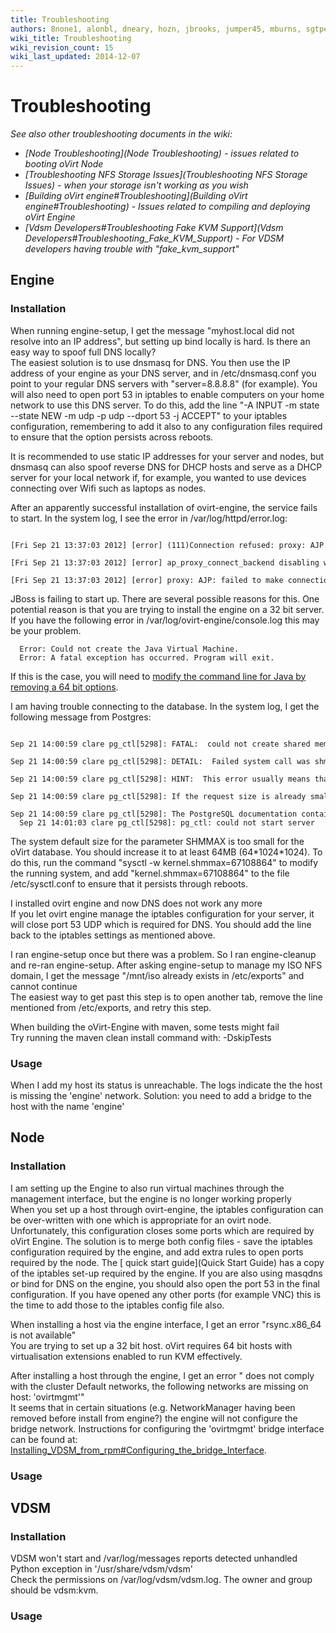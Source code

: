 ```yaml
---
title: Troubleshooting
authors: 8none1, alonbl, dneary, hozn, jbrooks, jumper45, mburns, sgtpepper, tscofield
wiki_title: Troubleshooting
wiki_revision_count: 15
wiki_last_updated: 2014-12-07
---
```


# Troubleshooting

*See also other troubleshooting documents in the wiki:*

*   *[Node Troubleshooting](Node Troubleshooting) - issues related to booting oVirt Node*
*   *[Troubleshooting NFS Storage Issues](Troubleshooting NFS Storage Issues) - when your storage isn't working as you wish*
*   *[Building oVirt engine#Troubleshooting](Building oVirt engine#Troubleshooting) - Issues related to compiling and deploying oVirt Engine*
*   *[Vdsm Developers#Troubleshooting Fake KVM Support](Vdsm Developers#Troubleshooting_Fake_KVM_Support) - For VDSM developers having trouble with "fake_kvm_support"*

## Engine

### Installation

When running engine-setup, I get the message "myhost.local did not resolve into an IP address", but setting up bind locally is hard. Is there an easy way to spoof full DNS locally?  
The easiest solution is to use dnsmasq for DNS. You then use the IP address of your engine as your DNS server, and in /etc/dnsmasq.conf you point to your regular DNS servers with "server=8.8.8.8" (for example). You will also need to open port 53 in iptables to enable computers on your home network to use this DNS server. To do this, add the line "-A INPUT -m state --state NEW -m udp -p udp --dport 53 -j ACCEPT" to your iptables configuration, remembering to add it also to any configuration files required to ensure that the option persists across reboots.

It is recommended to use static IP addresses for your server and nodes, but dnsmasq can also spoof reverse DNS for DHCP hosts and serve as a DHCP server for your local network if, for example, you wanted to use devices connecting over Wifi such as laptops as nodes.

<!-- -->

After an apparently successful installation of ovirt-engine, the service fails to start. In the system log, I see the error in /var/log/httpd/error.log:  

      [Fri Sep 21 13:37:03 2012] [error] (111)Connection refused: proxy: AJP: attempt to connect to 127.0.0.1:8009 (localhost) failed
      [Fri Sep 21 13:37:03 2012] [error] ap_proxy_connect_backend disabling worker for (localhost)
      [Fri Sep 21 13:37:03 2012] [error] proxy: AJP: failed to make connection to backend: localhost}}}

JBoss is failing to start up. There are several possible reasons for this. One potential reason is that you are trying to install the engine on a 32 bit server. If you have the following error in /var/log/ovirt-engine/console.log this may be your problem.

      Error: Could not create the Java Virtual Machine.
      Error: A fatal exception has occurred. Program will exit.

If this is the case, you will need to [modify the command line for Java by removing a 64 bit options](https://bugzilla.redhat.com/show_bug.cgi?id=852037).

<!-- -->

I am having trouble connecting to the database. In the system log, I get the following message from Postgres:  

      Sep 21 14:00:59 clare pg_ctl[5298]: FATAL:  could not create shared memory segment: Invalid argument
      Sep 21 14:00:59 clare pg_ctl[5298]: DETAIL:  Failed system call was shmget(key=5432001, size=36519936, 03600).
      Sep 21 14:00:59 clare pg_ctl[5298]: HINT:  This error usually means that PostgreSQL's request for a shared memory segment exceeded your kernel's SHMMAX parameter.  You can either reduce the request size or reconfigure the kernel with larger SHMMAX.  To reduce the request size (currently 36519936 bytes), reduce PostgreSQL's shared memory usage, perhaps by reducing shared_buffers or max_connections.
      Sep 21 14:00:59 clare pg_ctl[5298]: If the request size is already small, it's possible that it is less than your kernel's SHMMIN parameter, in which case raising the request size or reconfiguring SHMMIN is called for.
      Sep 21 14:00:59 clare pg_ctl[5298]: The PostgreSQL documentation contains more information about shared memory configuration.
      Sep 21 14:01:03 clare pg_ctl[5298]: pg_ctl: could not start server 

The system default size for the parameter SHMMAX is too small for the oVirt database. You should increase it to at least 64MB (64\*1024\*1024). To do this, run the command "sysctl -w kernel.shmmax=67108864" to modify the running system, and add "kernel.shmmax=67108864" to the file /etc/sysctl.conf to ensure that it persists through reboots.

<!-- -->

I installed ovirt engine and now DNS does not work any more  
If you let ovirt engine manage the iptables configuration for your server, it will close port 53 UDP which is required for DNS. You should add the line back to the iptables settings as mentioned above.

<!-- -->

I ran engine-setup once but there was a problem. So I ran engine-cleanup and re-ran engine-setup. After asking engine-setup to manage my ISO NFS domain, I get the message "/mnt/iso already exists in /etc/exports" and cannot continue  
The easiest way to get past this step is to open another tab, remove the line mentioned from /etc/exports, and retry this step.

<!-- -->

When building the oVirt-Engine with maven, some tests might fail  
Try running the maven clean install command with: -DskipTests

### Usage

When I add my host its status is unreachable. The logs indicate the the host is missing the 'engine' network.
Solution: you need to add a bridge to the host with the name 'engine'

## Node

### Installation

I am setting up the Engine to also run virtual machines through the management interface, but the engine is no longer working properly  
When you set up a host through ovirt-engine, the iptables configuration can be over-written with one which is appropriate for an ovirt node. Unfortunately, this configuration closes some ports which are required by oVirt Engine. The solution is to merge both config files - save the iptables configuration required by the engine, and add extra rules to open ports required by the node. The [ quick start guide](Quick Start Guide) has a copy of the iptables set-up required by the engine. If you are also using masqdns or bind for DNS on the engine, you should also open the port 53 in the final configuration. If you have opened any other ports (for example VNC) this is the time to add those to the iptables config file also.

<!-- -->

When installing a host via the engine interface, I get an error "rsync.x86_64 is not available"  
You are trying to set up a 32 bit host. oVirt requires 64 bit hosts with virtualisation extensions enabled to run KVM effectively.

<!-- -->

After installing a host through the engine, I get an error "<name> does not comply with the cluster Default networks, the following networks are missing on host: 'ovirtmgmt'"  
It seems that in certain situations (e.g. NetworkManager having been removed before install from engine?) the engine will not configure the bridge network. Instructions for configuring the 'ovirtmgmt' bridge interface can be found at: [Installing_VDSM_from_rpm#Configuring_the_bridge_Interface](Installing_VDSM_from_rpm#Configuring_the_bridge_Interface).

### Usage

## VDSM

### Installation

VDSM won't start and /var/log/messages reports detected unhandled Python exception in '/usr/share/vdsm/vdsm'  
Check the permissions on /var/log/vdsm/vdsm.log. The owner and group should be vdsm:kvm.

### Usage
